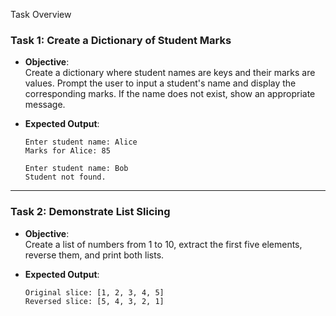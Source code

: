 Task Overview

### Task 1: Create a Dictionary of Student Marks

- **Objective**:  
  Create a dictionary where student names are keys and their marks are values. Prompt the user to input a student's name and display the corresponding marks. If the name does not exist, show an appropriate message.


- **Expected Output**:
  ```
  Enter student name: Alice
  Marks for Alice: 85

  Enter student name: Bob
  Student not found.
  ```

---

### Task 2: Demonstrate List Slicing

- **Objective**:  
  Create a list of numbers from 1 to 10, extract the first five elements, reverse them, and print both lists.

- **Expected Output**:
  ```
  Original slice: [1, 2, 3, 4, 5]
  Reversed slice: [5, 4, 3, 2, 1]
  ```